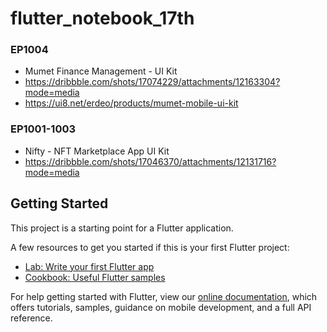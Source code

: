 # flutter_notebook_17th


### EP1004

- Mumet Finance Management - UI Kit
- https://dribbble.com/shots/17074229/attachments/12163304?mode=media
- https://ui8.net/erdeo/products/mumet-mobile-ui-kit

### EP1001-1003

- Nifty - NFT Marketplace App UI Kit
- https://dribbble.com/shots/17046370/attachments/12131716?mode=media

## Getting Started

This project is a starting point for a Flutter application.

A few resources to get you started if this is your first Flutter project:

- [Lab: Write your first Flutter app](https://flutter.dev/docs/get-started/codelab)
- [Cookbook: Useful Flutter samples](https://flutter.dev/docs/cookbook)

For help getting started with Flutter, view our
[online documentation](https://flutter.dev/docs), which offers tutorials,
samples, guidance on mobile development, and a full API reference.
